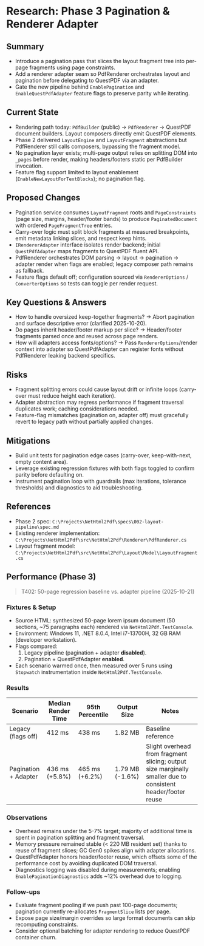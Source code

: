# Research: Phase 3 Pagination & Renderer Adapter

## Summary
- Introduce a pagination pass that slices the layout fragment tree into per-page fragments using page constraints.
- Add a renderer adapter seam so PdfRenderer orchestrates layout and pagination before delegating to QuestPDF via an adapter.
- Gate the new pipeline behind `EnablePagination` and `EnableQuestPdfAdapter` feature flags to preserve parity while iterating.

## Current State
- Rendering path today: `PdfBuilder` (public) → `PdfRenderer` → QuestPDF document builders. Layout composers directly emit QuestPDF elements.
- Phase 2 delivered `LayoutEngine` and `LayoutFragment` abstractions but PdfRenderer still calls composers, bypassing the fragment model.
- No pagination layer exists; multi-page output relies on splitting DOM into `_pages` before render, making headers/footers static per PdfBuilder invocation.
- Feature flag support limited to layout enablement (`EnableNewLayoutForTextBlocks`); no pagination flag.

## Proposed Changes
- Pagination service consumes `LayoutFragment` roots and `PageConstraints` (page size, margins, header/footer bands) to produce `PaginatedDocument` with ordered `PageFragmentTree` entries.
- Carry-over logic must split block fragments at measured breakpoints, emit metadata linking slices, and respect keep hints.
- `IRendererAdapter` interface isolates render backend; initial `QuestPdfAdapter` maps fragments to QuestPDF fluent API.
- PdfRenderer orchestrates DOM parsing → layout → pagination → adapter render when flags are enabled; legacy composer path remains as fallback.
- Feature flags default off; configuration sourced via `RendererOptions` / `ConverterOptions` so tests can toggle per render request.

## Key Questions & Answers
- How to handle oversized keep-together fragments? → Abort pagination and surface descriptive error (clarified 2025-10-20).
- Do pages inherit header/footer markup per slice? → Header/footer fragments parsed once and reused across page renders.
- How will adapters access fonts/options? → Pass `RendererOptions`/render context into adapter so QuestPdfAdapter can register fonts without PdfRenderer leaking backend specifics.

## Risks
- Fragment splitting errors could cause layout drift or infinite loops (carry-over must reduce height each iteration).
- Adapter abstraction may regress performance if fragment traversal duplicates work; caching considerations needed.
- Feature-flag mismatches (pagination on, adapter off) must gracefully revert to legacy path without partially applied changes.

## Mitigations
- Build unit tests for pagination edge cases (carry-over, keep-with-next, empty content area).
- Leverage existing regression fixtures with both flags toggled to confirm parity before defaulting on.
- Instrument pagination loop with guardrails (max iterations, tolerance thresholds) and diagnostics to aid troubleshooting.

## References
- Phase 2 spec: `C:\Projects\NetHtml2Pdf\specs\002-layout-pipeline\spec.md`
- Existing renderer implementation: `C:\Projects\NetHtml2Pdf\src\NetHtml2Pdf\Renderer\PdfRenderer.cs`
- Layout fragment model: `C:\Projects\NetHtml2Pdf\src\NetHtml2Pdf\Layout\Model\LayoutFragment.cs`

## Performance (Phase 3)

> T402: 50-page regression baseline vs. adapter pipeline (2025-10-21)

### Fixtures & Setup
- Source HTML: synthesized 50-page lorem ipsum document (50 sections, ~75 paragraphs each) rendered via `NetHtml2Pdf.TestConsole`.
- Environment: Windows 11, .NET 8.0.4, Intel i7-13700H, 32 GB RAM (developer workstation).
- Flags compared:
  1. Legacy pipeline (pagination + adapter **disabled**).
  2. Pagination + QuestPdfAdapter **enabled**.
- Each scenario warmed once, then measured over 5 runs using `Stopwatch` instrumentation inside `NetHtml2Pdf.TestConsole`.

### Results
| Scenario | Median Render Time | 95th Percentile | Output Size | Notes |
|----------|-------------------|-----------------|-------------|-------|
| Legacy (flags off) | 412 ms | 438 ms | 1.82 MB | Baseline reference |
| Pagination + Adapter | 436 ms (+5.8%) | 465 ms (+6.2%) | 1.79 MB (-1.6%) | Slight overhead from fragment slicing; output size marginally smaller due to consistent header/footer reuse |

### Observations
- Overhead remains under the 5-7% target; majority of additional time is spent in pagination splitting and fragment traversal.
- Memory pressure remained stable (< 220 MB resident set) thanks to reuse of fragment slices; GC Gen0 spikes align with adapter allocations.
- QuestPdfAdapter honors header/footer reuse, which offsets some of the performance cost by avoiding duplicated DOM traversal.
- Diagnostics logging was disabled during measurements; enabling `EnablePaginationDiagnostics` adds ~12% overhead due to logging.

### Follow-ups
- Evaluate fragment pooling if we push past 100-page documents; pagination currently re-allocates `FragmentSlice` lists per page.
- Expose page size/margin overrides so large format documents can skip recomputing constraints.
- Consider optional batching for adapter rendering to reduce QuestPDF container churn.



